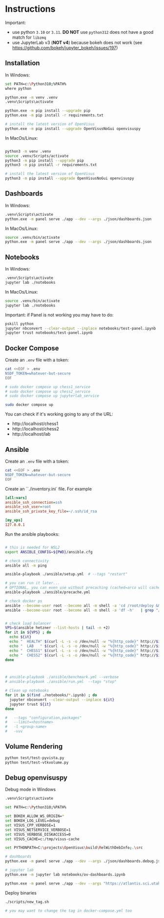 # Instructions

Important:

- use python `3.10` or `3.11`.  **DO NOT** use `python312` does not have a good match for `libzmq`
- use  JupyterLab v3 (**NOT v4**) because bokeh does not work (see https://github.com/bokeh/jupyter_bokeh/issues/197)

## Installation

In Windows:

```bash
set PATH=c:\Python310;%PATH%
where python

python.exe -m venv .venv
.venv\Scripts\activate

python.exe -m pip install --upgrade pip
python.exe -m pip install -r requirements.txt

# install the latest version of OpenVisus
python.exe -m pip install --upgrade OpenVisusNoGui openvisuspy
```

In MacOs/Linux:

```bash

python3 -m venv .venv
source .venv/Scripts/activate
python3 -m pip install --upgrade pip
python3 -m pip install -r requirements.txt

# install the latest version of OpenVisus
python3 -m pip install --upgrade OpenVisusNoGui openvisuspy
```

## Dashboards 

In Windows:

```bash
.venv\Scripts\activate
python.exe -m panel serve ./app --dev --args ./json/dashboards.json
```

In MacOs/Linux:

```bash
source .venv/bin/activate
python.exe -m panel serve ./app --dev --args ./json/dashboards.json
```

## Notebooks

In Windows:

```bash
.venv\Scripts\activate
jupyter lab ./notebooks
```

In MacOs/Linux:

```bash
source .venv/bin/activate
jupyter lab ./notebooks
```

Important: if Panel is not working you may have to do:

```bash
pskill python
jupyter nbconvert --clear-output --inplace notebooks/test-panel.ipynb  
jupyter trust notebooks/test-panel.ipynb  
```



## Docker Compose

Create an `.env` file with a token:

```bash
cat <<EOF > .env
NSDF_TOKEN=whatever-but-secure
EOF
```

```bash 
# sudo docker compose up chess1_service
# sudo docker compose up chess2_service
# sudo docker compose up jupyterlab_service

sudo docker compose up 
```

You can check if it's working going to any of the URL:

- http://localhost/chess1
- http://localhost/chess2
- http://localhost/lab



## Ansible

Create an `.env` file with a token:

```bash
cat <<EOF > .env
NSDF_TOKEN=whatever-but-secure
EOF
```

Create an ``./inventory.ini` file. For example

```ini
[all:vars]
ansible_ssh_connection=ssh 
ansible_ssh_user=root
ansible_ssh_private_key_file=~/.ssh/id_rsa

[my_vps]
127.0.0.1
```

Run the ansible playbooks:

```bash

# this is needed for WSL2
export ANSIBLE_CONFIG=${PWD}/ansible.cfg

# check connectivity
ansible all -m ping

ansible-playbook ./ansible/setup.yml  # --tags "restart"

# you can run it later...
# OPTIONAL, you can even use without precaching (cached=arco will cache blocks on demand)
ansible-playbook ./ansible/precache.yml                

# check docker ps
ansible --become-user root --become all -m shell -a 'cd /root/deploy && docker compose ps'  
ansible --become-user root --become all -m shell -a 'df -h'   | grep "/dev/sda1"


# check load balancer
VPS=$(ansible hetzner --list-hosts | tail -n +2)
for it in ${VPS} ; do 
  echo ${it}
  echo "  HEALTH" $(curl -L -s -o /dev/null -w "%{http_code}" http://$it/health)
  echo "  LAB   " $(curl -L -s -o /dev/null -w "%{http_code}" http://$it/lab)
  echo "  CHESS1" $(curl -L -s -o /dev/null -w "%{http_code}" http://$it/chess1)
  echo "  CHESS2" $(curl -L -s -o /dev/null -w "%{http_code}" http://$it/chess2)
done



# ansible-playbook ./ansible/benchmark.yml --verbose
# ansible-playbook ./ansible/run.yml  --tags "stop"

# Clean up notebooks
for it in $(find ./notebooks/*.ipynb) ; do
  jupyter nbconvert --clear-output --inplace ${it}
  jupyter trust ${it}
done

#   --tags "configuration,packages"
#   --limit=<hostname>
#   -l <group-name>
#   -vvv

```

## Volume Rendering

```bash
python test/test-pyvista.py
python test/test-vtkvolume.py 
```

## Debug openvisuspy

Debug mode in Windows

```bash
.venv\Scripts\activate

set PATH=c:\Python310;%PATH%

set BOKEH_ALLOW_WS_ORIGIN=*
set BOKEH_LOG_LEVEL=debug
set VISUS_CPP_VERBOSE=1
set VISUS_NETSERVICE_VERBOSE=1
set VISUS_VERBOSE_DISKACCESS=0
set VISUS_CACHE=c:/tmp/visus-cache

set PYTHONPATH=C:\projects\OpenVisus\build\RelWithDebInfo;.\src

# dashboards
python.exe -m panel serve ./app --dev --args ./json/dashboards.debug.json

# jupyter lab
python.exe -m jupyter lab notebooks/ov-dashboards.ipynb

python.exe -m panel serve ./app --dev --args "https://atlantis.sci.utah.edu/mod_visus?action=readdataset&dataset=chess-intro&cached=arco" --probe
```

Deploy binaries

```bash
./scripts/new_tag.sh

# you may want to change the tag in docker-compose.yml too
```



